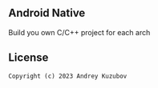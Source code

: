## Android Native

Build you own C/C++ project for each arch 


## License
```
Copyright (c) 2023 Andrey Kuzubov
```

